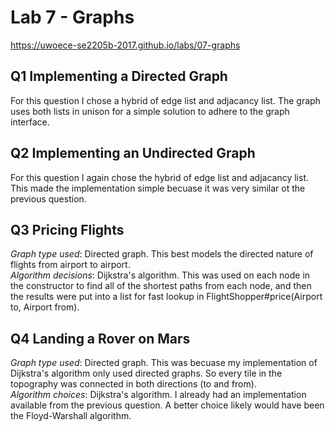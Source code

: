 # Lab 7 - Graphs

https://uwoece-se2205b-2017.github.io/labs/07-graphs

## Q1 Implementing a Directed Graph

For this question I chose a hybrid of edge list and adjacancy list. The graph uses both lists in unison for a simple solution to adhere to the graph interface.

## Q2 Implementing an Undirected Graph

For this question I again chose the hybrid of edge list and adjacancy list. This made the implementation simple becuase it was very similar ot the previous question.

## Q3 Pricing Flights

*Graph type used*: Directed graph. This best models the directed nature of flights from airport to airport. </br>
*Algorithm decisions*: Dijkstra's algorithm. This was used on each node in the constructor to find all of the shortest paths from each node, and then the results were put into a list for fast lookup in FlightShopper#price(Airport to, Airport from).

## Q4 Landing a Rover on Mars

*Graph type used*: Directed graph. This was becuase my implementation of Dijkstra's algorithm only used directed graphs. So every tile in the topography was connected in both directions (to and from).  </br>
*Algorithm choices*: Dijkstra's algorithm. I already had an implementation available from the previous question. A better choice likely would have been the Floyd-Warshall algorithm. 

